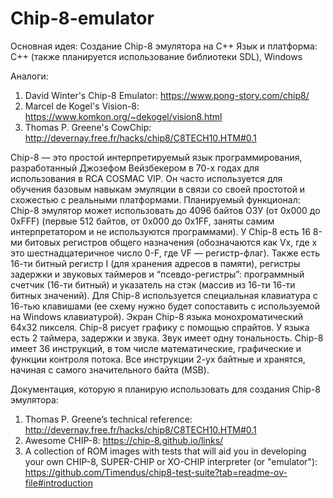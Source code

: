 # Chip-8-emulator
Основная идея: Создание Chip-8 эмулятора на С++
Язык и платформа: С++ (также планируется использование библиотеки SDL), Windows

Аналоги:
1. David Winter's Chip-8 Emulator: https://www.pong-story.com/chip8/
2. Marcel de Kogel's Vision-8: https://www.komkon.org/~dekogel/vision8.html
3. Thomas P. Greene's CowChip: http://devernay.free.fr/hacks/chip8/C8TECH10.HTM#0.1

Chip-8 — это простой интерпретируемый язык программирования, разработанный Джозефом Вейзбекером в 70-х годах для использования в RCA COSMAC VIP. Он часто используется для обучения базовым навыкам эмуляции в связи со своей простотой и схожестью с реальными платформами.
Планируемый функционал: Chip-8 эмулятор может использовать до 4096 байтов ОЗУ (от 0x000 до 0хFFF) (первые 512 байтов, от 0x000 до 0x1FF, заняты самим интерпретатором и не используются программами). У Chip-8 есть 16 8-ми битовых регистров общего назначения (обозначаются как Vx, где x это шестнадцатеричное число 0-F, где VF — регистр-флаг). Также есть 16-ти битный регистр I (для хранения адресов в памяти), регистры задержки и звуковых таймеров и “псевдо-регистры”: программный счетчик (16-ти битный) и указатель на стэк (массив из 16-ти 16-ти битных значений). Для Chip-8 используется специальная клавиатура с 16-тью клавишами (ее схему нужно будет сопоставить с используемой на Windows клавиатурой). Экран Chip-8 языка монохроматический 64х32 пикселя. Chip-8 рисует графику с помощью спрайтов. У языка есть 2 таймера, задержки и звука. Звук имеет одну тональность. Chip-8 имеет 36 инструкций, в том числе математические, графические и функции контроля потока. Все инструкции 2-ух байтные и хранятся, начиная с самого значительного байта (MSB).

Документация, которую я планирую использовать для создания Chip-8 эмулятора:
1. Thomas P. Greene’s technical reference: http://devernay.free.fr/hacks/chip8/C8TECH10.HTM#0.1
2. Awesome CHIP-8: https://chip-8.github.io/links/
3. A collection of ROM images with tests that will aid you in developing your own CHIP-8, SUPER-CHIP or XO-CHIP interpreter (or "emulator"):                           https://github.com/Timendus/chip8-test-suite?tab=readme-ov-file#introduction
